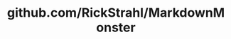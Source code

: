 ---
layout: post
title: github.com/RickStrahl/MarkdownMonster
categories: link
tags: [انگلیسی, گیت‌هاب, برنامه‌نویسی]
---